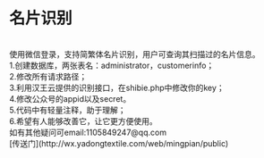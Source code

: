 <h1>名片识别</h1><br>
使用微信登录，支持简繁体名片识别，用户可查询其扫描过的名片信息。<br>
1.创建数据库，两张表名：administrator，customerinfo；<br>
2.修改所有请求路径；<br>
3.利用汉王云提供的识别接口，在shibie.php中修改你的key；<br>
4.修改公众号的appid以及secret。<br>
5.代码中有轻量注释，助于理解；<br>
6.希望有人能够改善它，让它更方便使用。<br>
如有其他疑问可email:1105849247@qq.com<br>
[传送门](http://wx.yadongtextile.com/web/mingpian/public)
